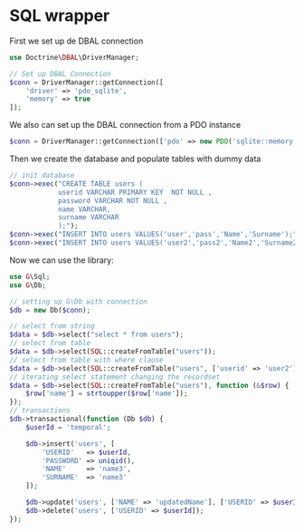SQL wrapper
===========

First we set up de DBAL connection

```php
use Doctrine\DBAL\DriverManager;

// Set up DBAL Connection
$conn = DriverManager::getConnection([
    'driver' => 'pdo_sqlite',
    'memory' => true
]);
```

We also can set up the DBAL connection from a PDO instance
```php
$conn = DriverManager::getConnection(['pdo' => new PDO('sqlite::memory:')]);
```

Then we create the database and populate tables with dummy data

```php
// init database
$conn->exec("CREATE TABLE users (
            userid VARCHAR PRIMARY KEY  NOT NULL ,
            password VARCHAR NOT NULL ,
            name VARCHAR,
            surname VARCHAR
            );");
$conn->exec("INSERT INTO users VALUES('user','pass','Name','Surname');");
$conn->exec("INSERT INTO users VALUES('user2','pass2','Name2','Surname2');");
```

Now we can use the library:

```php
use G\Sql;
use G\Db;

// setting up G\Db with connection
$db = new Db($conn);

// select from string
$data = $db->select("select * from users");
// select from table
$data = $db->select(SQL::createFromTable("users"));
// select from table with where clause
$data = $db->select(SQL::createFromTable("users", ['userid' => 'user2']));
// iterating select statement changing the recordset
$data = $db->select(SQL::createFromTable("users"), function (&$row) {
    $row['name'] = strtoupper($row['name']);
});
// transactions
$db->transactional(function (Db $db) {
    $userId = 'temporal';

    $db->insert('users', [
        'USERID'   => $userId,
        'PASSWORD' => uniqid(),
        'NAME'     => 'name3',
        'SURNAME'  => 'name3'
    ]);

    $db->update('users', ['NAME' => 'updatedName'], ['USERID' => $userId]);
    $db->delete('users', ['USERID' => $userId]);
});
```